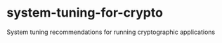 system-tuning-for-crypto
========================

System tuning recommendations for running cryptographic applications
